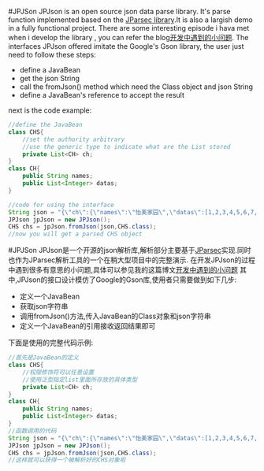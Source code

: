 #JPJSon
JPJson is an open source json data parse library. It's parse function implemented based on the [JParsec library](https://github.com/androidfans/JParsec).It is also a largish demo in a fully functional project.
There are some interesting episode i hava met when i develop the library , you can refer the blog[开发中遇到的小问题](http://blog.csdn.net/u012990751/article/details/50307079).
The interfaces JPJson offered imitate the Google's Gson library, the user just need to follow these steps:

* define a JavaBean
* get the json String
* call the fromJson() method which need the Class object and json String
* define a JavaBean's reference to accept the result

next is the code example:
```Java
//define the JavaBean
class CHS{
    //set the authority arbitrary
    //use the generic type to indicate what are the List stored
    private List<CH> ch;
}
class CH{
    public String names;
    public List<Integer> datas;
}

//code for using the interface
String json = "{\"ch\":{\"names\":\"怡美家园\",\"datas\":[1,2,3,4,5,6,7,8]}}"
JPJson jpJson = new JPJson();
CHS chs = jpJson.fromJson(json,CHS.class);
//now you will get a parsed CHS object
```
#JPJSon
JPJson是一个开源的json解析库,解析部分主要基于[JParsec](https://github.com/androidfans/JParsec)实现.同时也作为JParsec解析工具的一个在稍大型项目中的完整演示.
在开发JPJson的过程中遇到很多有意思的小问题,具体可以参见我的这篇博文[开发中遇到的小问题](http://blog.csdn.net/u012990751/article/details/50307079)
其中,JPJson的接口设计模仿了Google的Gson库,使用者只需要做到如下几步:

* 定义一个JavaBean
* 获取json字符串
* 调用fromJson()方法,传入JavaBean的Class对象和json字符串
* 定义一个JavaBean的引用接收返回结果即可

下面是使用的完整代码示例:
```Java
//首先是JavaBean的定义
class CHS{
    //权限修饰符可以任意设置
    //使用泛型指定list里面所存放的具体类型
    private List<CH> ch;
}
class CH{
    public String names;
    public List<Integer> datas;
}
//函数调用的代码
String json = "{\"ch\":{\"names\":\"怡美家园\",\"datas\":[1,2,3,4,5,6,7,8]}}"
JPJson jpJson = new JPJson();
CHS chs = jpJson.fromJson(json,CHS.class);
//这样就可以获得一个被解析好的CHS对象啦
```
